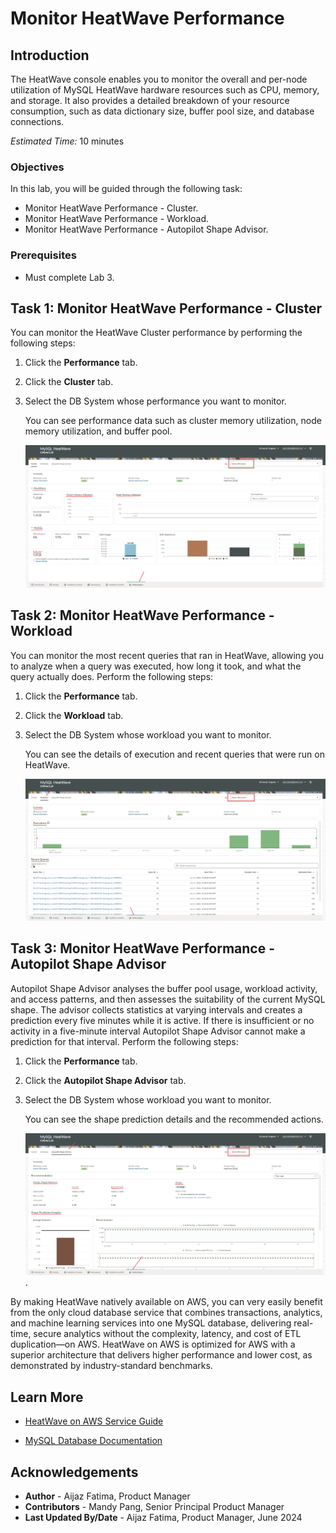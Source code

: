 # Monitor HeatWave Performance

## Introduction

The HeatWave console enables you to monitor the overall and per-node utilization of MySQL HeatWave hardware resources such as CPU, memory, and storage. It also provides a detailed breakdown of your resource consumption, such as data dictionary size, buffer pool size, and database connections.

_Estimated Time:_ 10 minutes

### Objectives

In this lab, you will be guided through the following task:

- Monitor HeatWave Performance - Cluster.
- Monitor HeatWave Performance - Workload.
- Monitor HeatWave Performance - Autopilot Shape Advisor.

### Prerequisites

- Must complete Lab 3.

## Task 1: Monitor HeatWave Performance - Cluster

You can monitor the HeatWave Cluster performance by performing the following steps:

1. Click the **Performance** tab.
2. Click the **Cluster** tab.
3. Select the DB System whose performance you want to monitor.

    You can see performance data such as cluster memory utilization, node memory utilization, and buffer pool.

    ![Performance  monitor cluster](./images/1-performace-monitor-cluster.png "Performance  monitor cluster")

## Task 2: Monitor HeatWave Performance - Workload

You can monitor the most recent queries that ran in HeatWave, allowing you to analyze when a query was executed, how long it took, and what the query actually does. Perform the following steps:

1. Click the **Performance** tab.
2. Click the **Workload** tab.
3. Select the DB System whose workload you want to monitor.

    You can see the details of execution and recent queries that were run on HeatWave.

    ![Performance  monitor workload](./images/2-performace-monitor-workload.png "Performance  monitor workload")

## Task 3: Monitor HeatWave Performance - Autopilot Shape Advisor

Autopilot Shape Advisor analyses the buffer pool usage, workload activity, and access patterns, and then assesses the suitability of the current MySQL shape. The advisor collects statistics at varying intervals and creates a prediction every five minutes while it is active. If there is insufficient or no activity in a five-minute interval Autopilot Shape Advisor cannot make a prediction for that interval. Perform the following steps:

1. Click the **Performance** tab.
2. Click the **Autopilot Shape Advisor** tab.
3. Select the  DB System  whose workload you want to monitor.

    You can see the shape prediction details and the recommended actions.

    ![performance  monitor workload](./images/3-performace-monitor-autopilot.png "performance  monitor -workload")
.

By making HeatWave natively available on AWS, you can very easily benefit from the only cloud database service that combines transactions, analytics, and machine learning services into one MySQL database, delivering real-time, secure analytics without the complexity, latency, and cost of ETL duplication—on AWS.
HeatWave on AWS is optimized for AWS with a superior architecture that delivers higher performance and lower cost, as demonstrated by industry-standard benchmarks.

## Learn More

- [HeatWave on AWS Service Guide](https://dev.mysql.com/doc/heatwave-aws/en/)

- [MySQL Database Documentation](https://dev.mysql.com/)

## Acknowledgements

- **Author** - Aijaz Fatima, Product Manager
- **Contributors** - Mandy Pang, Senior Principal Product Manager
- **Last Updated By/Date** - Aijaz Fatima, Product Manager, June 2024
